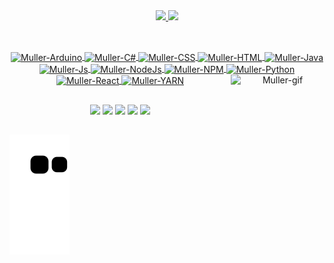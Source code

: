 <div align="center">
 <a href="https://github.com/GabrielMullerDS">
 <img height="150" src="https://github-readme-stats.vercel.app/api?username=GabrielMullerDS&show_icons=true&theme=dark&include_all_commits=true&count_private=true"/>
 <img height="150" src="https://github-readme-stats.vercel.app/api/top-langs/?username=GabrielMullerDS&layout=compact&langs_count=7&theme=dark"/>
</div>
 
  ##
  
<div style="display: inline_block" align="center"><br>
 <img align="center" alt="Muller-Arduino" height="50" width="50" src="https://cdn.jsdelivr.net/gh/devicons/devicon/icons/arduino/arduino-original-wordmark.svg">
 <img align="center" alt="Muller-C#" height="50" width="50" src="https://cdn.jsdelivr.net/gh/devicons/devicon/icons/csharp/csharp-plain.svg">
 <img align="center" alt="Muller-CSS" height="50" width="50" src="https://cdn.jsdelivr.net/gh/devicons/devicon/icons/css3/css3-plain-wordmark.svg">
 <img align="center" alt="Muller-HTML" height="50" width="50" src="https://cdn.jsdelivr.net/gh/devicons/devicon/icons/html5/html5-plain-wordmark.svg">
 <img align="center" alt="Muller-Java" height="50" width="50" src="https://cdn.jsdelivr.net/gh/devicons/devicon/icons/java/java-plain-wordmark.svg">
 <img align="center" alt="Muller-Js" height="50" width="50" src="https://cdn.jsdelivr.net/gh/devicons/devicon/icons/javascript/javascript-plain.svg">
 <img align="center" alt="Muller-NodeJs" height="50" width="50" src="https://cdn.jsdelivr.net/gh/devicons/devicon/icons/nodejs/nodejs-plain.svg">
 <img align="center" alt="Muller-NPM" height="50" width="50" src="https://cdn.jsdelivr.net/gh/devicons/devicon/icons/npm/npm-original-wordmark.svg">
 <img align="center" alt="Muller-Python" height="50" width="50" src="https://cdn.jsdelivr.net/gh/devicons/devicon/icons/python/python-plain-wordmark.svg">
 <img align="center" alt="Muller-React" height="50" width="50" src="https://cdn.jsdelivr.net/gh/devicons/devicon/icons/react/react-original-wordmark.svg">
 <img align="center" alt="Muller-YARN" height="50" width="50" src="https://cdn.jsdelivr.net/gh/devicons/devicon/icons/yarn/yarn-original.svg">
 <img align="right" width="150" height="150" alt="Muller-gif" src="https://www.reactiongifs.us/wp-content/uploads/2018/03/giphy-downsized-1.gif">
</div>
 
  ##
 
<div style="display: inline_block" align="center"> 
 <a href="https://discord.gg/8s6xwjG26a" target="_blank"><img src="https://img.shields.io/badge/Discord-000000?style=for-the-badge&logo=discord&logoColor=white" target="_blank"></a>    
 <a href = "https://www.facebook.com/gabriel.mullerds"><img src="https://img.shields.io/badge/Facebook-000000?style=for-the-badge&logo=facebook&logoColor=white" target="_blank"></a>
 <a href="https://instagram.com/gabriel_mullersz" target="_blank"><img src="https://img.shields.io/badge/Instagram-000000?style=for-the-badge&logo=instagram&logoColor=white" target="_blank"></a>
 <a href="https://chatwith.io/s/gabriel-muller-ds" target="_blank"><img src="https://img.shields.io/badge/WhatsApp-000000?style=for-the-badge&logo=whatsapp&logoColor=white" target="_blank"></a>
 <a href = "mailto:gabhmuller10@gmail.com"><img src="https://img.shields.io/badge/-Gmail-000000?style=for-the-badge&logo=gmail&logoColor=white" target="_blank"></a>
</div>
 
 ##
 
 
![Snake animation](https://github.com/GabrielMullerDS/GabrielMullerDS/blob/output/github-contribution-grid-snake.svg)
